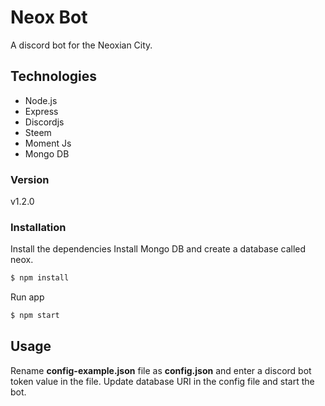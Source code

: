 # Neox Bot

A discord bot for the Neoxian City.

## Technologies
* Node.js
* Express
* Discordjs
* Steem
* Moment Js
* Mongo DB

### Version
v1.2.0

### Installation

Install the dependencies
Install Mongo DB and create a database called neox.

```sh
$ npm install
```
Run app

```sh
$ npm start
```

## Usage

Rename **config-example.json** file as **config.json** and enter a discord bot token value in the file. 
Update database URI in the config file and start the bot. 